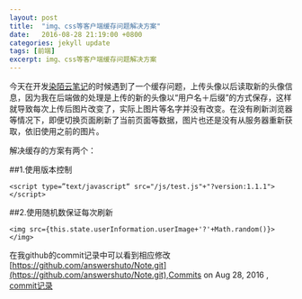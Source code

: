 ```yaml
---
layout: post
title:  "img、css等客户端缓存问题解决方案"
date:   2016-08-28 21:19:00 +0800
categories: jekyll update
tags: [前端] 
excerpt: img、css等客户端缓存问题解决方案
---
```


今天在开发[染陌云笔记](https://github.com/answershuto/Note.git)的时候遇到了一个缓存问题，上传头像以后读取新的头像信息，因为我在后端做的处理是上传的新的头像以“用户名＋后缀”的方式保存，这样就导致每次上传后图片改变了，实际上图片等名字并没有改变。在没有刷新浏览器等情况下，即便切换页面刷新了当前页面等数据，图片也还是没有从服务器重新获取，依旧使用之前的图片。


解决缓存的方案有两个：

##1.使用版本控制

	<script type=”text/javascript“ src="/js/test.js"+"?version:1.1.1"></script>

##2.使用随机数保证每次刷新

	<img src={this.state.userInformation.userImage+'?'+Math.random()}></img>




在我github的commit记录中可以看到相应修改[https://github.com/answershuto/Note.git](https://github.com/answershuto/Note.git),Commits on Aug 28, 2016 , [commit记录](https://github.com/answershuto/Note/commit/8b177522ae8592ecdac1a1c9fc9b568613b013b8)
